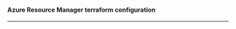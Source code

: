 #### Azure Resource Manager terraform configuration
---------------------------------------------------

